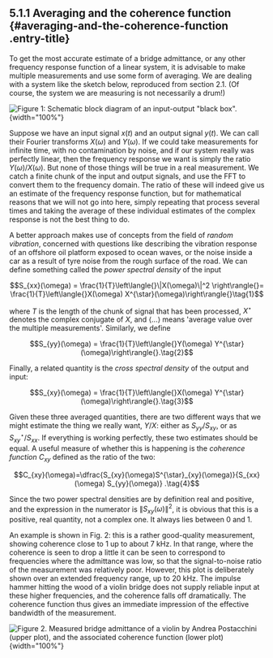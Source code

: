 ## 5.1.1 Averaging and the coherence function {#averaging-and-the-coherence-function .entry-title}

To get the most accurate estimate of a bridge admittance, or any other
frequency response function of a linear system, it is advisable to make
multiple measurements and use some form of averaging. We are dealing
with a system like the sketch below, reproduced from section 2.1. (Of
course, the system we are measuring is not necessarily a drum!)

![Figure 1: Schematic block diagram of an input-output "black
box".](uploads/2020/08/pulseplotb.jpg){width="100%"}

Suppose we have an input signal $x(t)$ and an output signal $y(t)$.
We can call their Fourier transforms $X(\omega)$ and $Y(\omega)$.
If we could take measurements for infinite time, with no contamination
by noise, and if our system really was perfectly linear, then the
frequency response we want is simply the ratio
$Y(\omega)/X(\omega)$. But none of those things will be true in a
real measurement. We catch a finite chunk of the input and output
signals, and use the FFT to convert them to the frequency domain. The
ratio of these will indeed give us an estimate of the frequency response
function, but for mathematical reasons that we will not go into here,
simply repeating that process several times and taking the average of
these individual estimates of the complex response is not the best thing
to do.

A better approach makes use of concepts from the field of *random
vibration*, concerned with questions like describing the vibration
response of an offshore oil platform exposed to ocean waves, or the
noise inside a car as a result of tyre noise from the rough surface of
the road. We can define something called the *power spectral density* of
the input

$$S_{xx}(\omega) = \frac{1}{T}\left\langle{}\|X(\omega)\|^2 \right\rangle{}=
\frac{1}{T}\left\langle{}X(\omega) X^{\star}(\omega)\right\rangle{}\tag{1}$$

where $T$ is the length of the chunk of signal that has been
processed, $X^{\star}$ denotes the complex conjugate of $X$, and
$\left\langle{}... \right\rangle{}$ means 'average value over the multiple
measurements'. Similarly, we define

$$S_{yy}(\omega) = \frac{1}{T}\left\langle{}Y(\omega)
Y^{\star}(\omega)\right\rangle{}.\tag{2}$$

Finally, a related quantity is the *cross spectral density* of the
output and input:

$$S_{xy}(\omega) = \frac{1}{T}\left\langle{}X(\omega)
Y^{\star}(\omega)\right\rangle{}.\tag{3}$$

Given these three averaged quantities, there are two different ways that
we might estimate the thing we really want, $Y/X$: either as
$S_{yy}/S_{xy}$, or as $S^{\star}_{xy}/S_{xx}$. If everything is
working perfectly, these two estimates should be equal. A useful measure
of whether this is happening is the *coherence function* $C_{xy}$
defined as the ratio of the two:

$$C_{xy}(\omega)=\dfrac{S_{xy}(\omega)S^{\star}_{xy}(\omega)}{S_{xx}(\omega)
S_{yy}(\omega)} .\tag{4}$$

Since the two power spectral densities are by definition real and
positive, and the expression in the numerator is
$\|S_{xy}(\omega)\|^2$, it is obvious that this is a positive, real
quantity, not a complex one. It always lies between 0 and 1.

An example is shown in Fig. 2: this is a rather good-quality
measurement, showing coherence close to 1 up to about 7 kHz. In that
range, where the coherence is seen to drop a little it can be seen to
correspond to frequencies where the admittance was low, so that the
signal-to-noise ratio of the measurement was relatively poor. However,
this plot is deliberately shown over an extended frequency range, up to
20 kHz. The impulse hammer hitting the wood of a violin bridge does not
supply reliable input at these higher frequencies, and the coherence
falls off dramatically. The coherence function thus gives an immediate
impression of the effective bandwidth of the measurement.

![Figure 2. Measured bridge admittance of a violin by Andrea Postacchini
(upper plot), and the associated coherence function (lower
plot)](uploads/2020/11/coherenceplot-1-1024x768.jpg){width="100%"}
